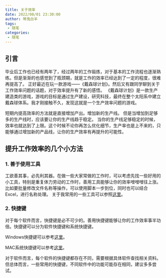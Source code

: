 ```yaml
---
title: 关于效率
date: 2022/08/01 23:30:00
author: 琴鬼白羊
tags:
 - 随笔
categories:
 - 随笔
---
```


## 引言
毕业后工作也已经有两年了，经过两年的工作锻炼，对于基本的工作流程也逐渐熟练。但是渐渐的也感觉到了瓶颈期，就是工作的效率已经达到了一定的程度，很难再提高了。
正好最近在玩一款游戏——《戴森球计划》。然后又有跟同学聊到关于工作效率问题的话题，对于效率提升有了新的感悟。
《戴森球计划》是一款生产建造类的游戏，游戏的目标是通过生产建设，研究科技，最终在整个太阳系中建立戴森球体系。我才刚接触不久，发现这就是一个生产效率问题的游戏。

短期内提高效率的方法就是直接增加产出。增加新的生产线。
但是当增加到足够多的生产线时，应该要让你的生产线趋于稳定。
当你的生产线足够稳定的时候，效率也就达到了上限。这个时候不论你再怎么优化细节，生产率也是上不来的，只能够通过增加新的产品线，让你的生产效率有再提升的可能性。


## 提升工作效率的几个小方法
### 1. 善于使用工具

工欲善其事，必先利其器。在做一些大家常做的工作时，可以考虑先找一些好用的小工具，特别是重复体力劳动的工作时，善用工具能够让你的效率噌噌噌往上涨。比如要批量修改文件名称等操作，可以使用脚本一步到位，同时也可以结合Excel，进行名称处理。
关于我常用的一些工具可以参照[这里](../Tools/README.md)。

### 2. 快捷键

对于每个软件而言，快捷键是必不可少的。善用快捷键能够让你的工作效率事半功倍。快捷键可以分为软件快捷键和系统快捷键。

Windows快捷键可以参考[这里](https://baike.baidu.com/item/Windows%E5%BF%AB%E6%8D%B7%E9%94%AE%E5%A4%A7%E5%85%A8/407192?fromtitle=Windows%E5%BF%AB%E6%8D%B7%E9%94%AE&fromid=948037&fr=aladdin)。

MAC系统快捷键可以参考[这里](https://support.apple.com/zh-cn/HT201236)。

对于软件而言，每个软件的快捷键都存在不同，需要根据具体软件查找相关资料。但总体而言，一些常用的快捷键，不同软件中的功能可能存在相同，建议多多尝试。
